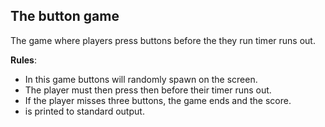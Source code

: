 The button game
---------------
The game where players press buttons before the they run timer runs out.

**Rules**:
- In this game buttons will randomly spawn on the screen. 
- The player must then press then before their timer runs out. 
- If the player misses three buttons, the game ends and the score.
- is printed to standard output.